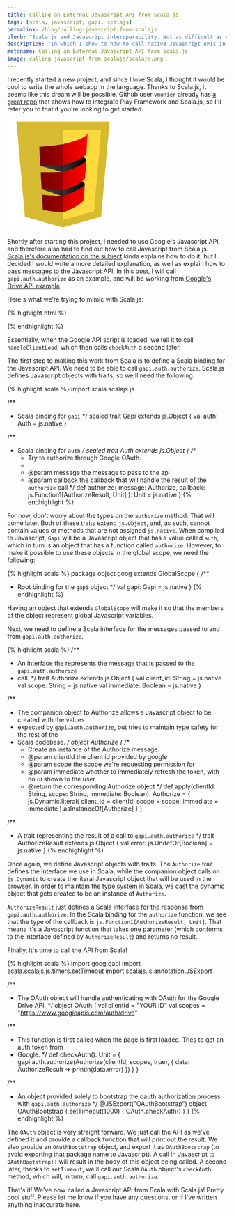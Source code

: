 ```yaml
---
title: Calling an External Javascript API from Scala.js
tags: [scala, javascript, gapi, scalajs]
permalink: /blog/calling-javascript-from-scalajs
blurb: "Scala.js and Javascript interoperability. Not as difficult as you might think."
description: "In which I show to how to call native Javascript APIs in Scala and Scala.js, using gapi.auth.authorize as an example"
metaname: Calling an External Javascript API from Scala.js
image: calling-javascript-from-scalajs/scalajs.png
---
```


I recently started a new project, and since I love Scala, I thought it would be cool to write the whole webapp in the language. Thanks to Scala.js, it seems like this dream will be possible. Github user `vmunier` already has [a great repo](https://github.com/vmunier/play-with-scalajs-example) that shows how to integrate Play Framework and Scala.js, so I'll refer you to that if you're looking to get started.

![Scala.js logo](/assets/img/calling-javascript-from-scalajs/scalajs.png)

Shortly after starting this project, I needed to use Google's Javascript API, and therefore also had to find out how to call Javascript from Scala.js. [Scala.js's documentation on the subject](http://www.scala-js.org/doc/calling-javascript.html) kinda explains how to do it, but I decided I would write a more detailed explanation, as well as explain how to pass messages to the Javascript API. In this post, I will call `gapi.auth.authorize` as an example, and will be working from [Google's Drive API example](https://developers.google.com/drive/web/quickstart/quickstart-js).

Here's what we're trying to mimic with Scala.js:

{% highlight html %}
<script>
    var CLIENT_ID = 'your client id';
    var SCOPES = 'https://www.googleapis.com/auth/drive';

    /**
     * Called when the client library is loaded to start the auth flow.
     */
    function OAuthBootstrap() {
      window.setTimeout(checkAuth, 1);
    }

    /**
     * Check if the current user has authorized the application.
     */
    function checkAuth() {
      gapi.auth.authorize(
          {'client_id': CLIENT_ID, 'scope': SCOPES, 'immediate': true},
          handleAuthResult);
    }
</script>
<script type="text/javascript" src="https://apis.google.com/js/client.js?onload=OAuthBootstrap"></script>
{% endhighlight %}

Essentially, when the Google API script is loaded, we tell it to call `handleClientLoad`, which then calls `checkAuth` a second later.

The first step to making this work from Scala is to define a Scala binding for the Javascript API. We need to be able to call `gapi.auth.authorize`. Scala.js defines Javascript objects with traits, so we'll need the following:

{% highlight scala %}
import scala.scalajs.js

/**
 * Scala binding for `gapi`
 */
sealed trait Gapi extends js.Object {
  val auth: Auth = js.native
}

/**
 * Scala binding for `auth`
 */
sealed trait Auth extends js.Object {
  /**
   * Try to authorize through Google OAuth.
   *
   * @param message the message to pass to the api
   * @param callback the callback that will handle the result of the `authorize` call
   */
  def authorize(
      message: Authorize,
      callback: js.Function1[AuthorizeResult, Unit]
  ): Unit = js.native
}
{% endhighlight %}

For now, don't worry about the types on the `authorize` method. That will come later. Both of these traits extend `js.Object`, and, as such, cannot contain values or methods that are not assigned `js.native`. When compiled to Javascript, `Gapi` will be a Javascript object that has a value called `auth`, which in turn is an object that has a function called `authorize`. However, to make it possible to use these objects in the global scope, we need the following:

{% highlight scala %}
package object goog extends GlobalScope {
  /**
   * Root binding for the `gapi` object
   */
  val gapi: Gapi = js.native
}
{% endhighlight %}

Having an object that extends `GlobalScope` will make it so that the members of the object represent global Javascript variables.

Next, we need to define a Scala interface for the messages passed to and from `gapi.auth.authorize`.

{% highlight scala %}
/**
 * An interface the represents the message that is passed to the `gapi.auth.authorize`
 * call.
 */
trait Authorize extends js.Object {
  val client_id: String = js.native
  val scope: String = js.native
  val immediate: Boolean = js.native
}

/**
 * The companion object to Authorize allows a Javascript object to be created with the values
 * expected by `gapi.auth.authorize`, but tries to maintain type safety for the rest of the
 * Scala codebase.
 */
object Authorize {
  /**
   * Create an instance of the Authorize message.
   * @param clientId the client id provided by google
   * @param scope the scope we're requesting permission for
   * @param immediate whether to immediately refresh the token, with no ui shown to the user
   * @return the corresponding Authorize object
   */
  def apply(clientId: String, scope: String, immediate: Boolean): Authorize = {
    js.Dynamic.literal(
      client_id = clientId,
      scope = scope,
      immediate = immediate
    ).asInstanceOf[Authorize]
  }
}

/**
 * A trait representing the result of a call to `gapi.auth.authorize`
 */
trait AuthorizeResult extends js.Object {
  val error: js.UndefOr[Boolean] = js.native
}
{% endhighlight %}

Once again, we define Javascript objects with traits. The `Authorize` trait defines the interface we use in Scala, while the companion object calls on `js.Dynamic` to create the literal Javascript object that will be used in the browser. In order to maintain the type system in Scala, we cast the dynamic object that gets created to be an instance of `Authorize`.

`AuthorizeResult` just defines a Scala interface for the response from `gapi.auth.authorize`. In the Scala binding for the `authorize` function, we see that the type of the callback is `js.Function1[AuthorizeResult, Unit]`. That means it's a Javascript function that takes one parameter (which conforms to the interface defined by `AuthorizeResult`) and returns no result.

Finally, it's time to call the API from Scala!

{% highlight scala %}
import goog.gapi
import scala.scalajs.js.timers.setTimeout
import scalajs.js.annotation.JSExport

/**
 * The OAuth object will handle authenticating with OAuth for the Google Drive API.
 */
object OAuth {
  val clientId = "YOUR ID"
  val scopes = "https://www.googleapis.com/auth/drive"

  /**
   * This function is first called when the page is first loaded. Tries to get an auth token from
   * Google.
   */
  def checkAuth(): Unit = {
    gapi.auth.authorize(Authorize(clientId, scopes, true), { data: AuthorizeResult =>
      println(data.error)
    })
  }
}

/**
 * An object provided solely to bootstrap the oauth authorization process with `gapi.auth.authorize`
 */
@JSExport("OAuthBootstrap")
object OAuthBootstrap {
  setTimeout(1000) {
    OAuth.checkAuth()
  }
}
{% endhighlight %}

The `OAuth` object is very straight forward. We just call the API as we've defined it and provide a callback function that will print out the result. We also provide an `OAuthBootstrap` object, and export it as `OAuthBootstrap` (to avoid exporting that package name to Javascript). A call in Javascript to `OAuthBootstrap()` will result in the body of this object being called. A second later, thanks to `setTimeout`, we'll call our Scala `OAuth` object's `checkAuth` method, which will, in turn, call `gapi.auth.authorize`.

That's it! We've now called a Javascript API from Scala with Scala.js! Pretty cool stuff. Please let me know if you have any questions, or if I've written anything inaccurate here.
